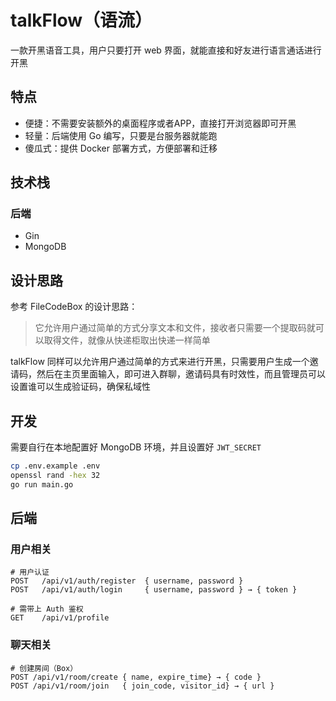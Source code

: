 # talkFlow（语流）

一款开黑语音工具，用户只要打开 web 界面，就能直接和好友进行语言通话进行开黑

## 特点

- 便捷：不需要安装额外的桌面程序或者APP，直接打开浏览器即可开黑
- 轻量：后端使用 Go 编写，只要是台服务器就能跑
- 傻瓜式：提供 Docker 部署方式，方便部署和迁移

## 技术栈

### 后端

- Gin
- MongoDB

## 设计思路

参考 FileCodeBox 的设计思路：

> 它允许用户通过简单的方式分享文本和文件，接收者只需要一个提取码就可以取得文件，就像从快递柜取出快递一样简单

talkFlow 同样可以允许用户通过简单的方式来进行开黑，只需要用户生成一个邀请码，然后在主页里面输入，即可进入群聊，邀请码具有时效性，而且管理员可以设置谁可以生成验证码，确保私域性

## 开发

需要自行在本地配置好 MongoDB 环境，并且设置好 `JWT_SECRET`

```bash
cp .env.example .env
openssl rand -hex 32
go run main.go
```

## 后端

### 用户相关

```
# 用户认证
POST   /api/v1/auth/register  { username, password }
POST   /api/v1/auth/login     { username, password } → { token }

# 需带上 Auth 鉴权
GET    /api/v1/profile
```

### 聊天相关

```
# 创建房间（Box）
POST /api/v1/room/create { name, expire_time} → { code }
POST /api/v1/room/join   { join_code, visitor_id} → { url }
```